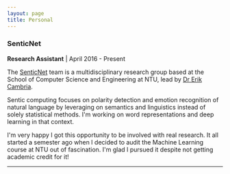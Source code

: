 ```yaml
---
layout: page
title: Personal
---
```


### SenticNet
**Research Assistant** | April 2016 - Present

The [SenticNet](http://sentic.net) team is a multidisciplinary research group based at the School of Computer Science and Engineering at NTU, lead by [Dr Erik Cambria](http://sentic.net/erikcambria/).

Sentic computing focuses on polarity detection and emotion recognition of natural language by leveraging on semantics and linguistics instead of solely statistical methods. I'm working on word representations and deep learning in that context.

I'm very happy I got this opportunity to be involved with real research. It all started a semester ago when I decided to audit the Machine Learning course at NTU out of fascination. I'm glad I pursued it despite not getting academic credit for it!

---